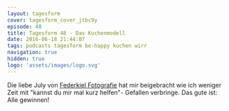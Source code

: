 ```yaml
---
layout: tagesform
cover: tagesform_cover_jtbc9y
episode: 48
title: Tagesform 48 - Das Kuchenmodell
date: 2016-06-18 21:44:07
tags: podcasts tagesform be-happy kuchen wirr 
navigation: true
hidden: true
logo: 'assets/images/logo.svg'
---
```


Die liebe July von [Federkiel Fotografie](http://federkiel-fotografie.de/)
hat mir beigebracht wie ich weniger Zeit mit "kannst du mir mal kurz helfen"-
Gefallen verbringe. Das gute ist: Alle gewinnen!
